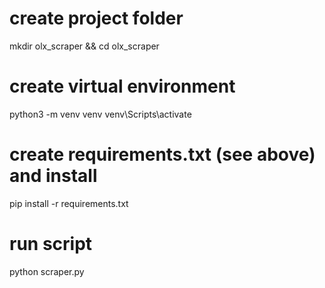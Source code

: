 # create project folder
mkdir olx_scraper && cd olx_scraper

# create virtual environment
python3 -m venv venv
venv\Scripts\activate   

# create requirements.txt (see above) and install
pip install -r requirements.txt

# run script
python scraper.py
